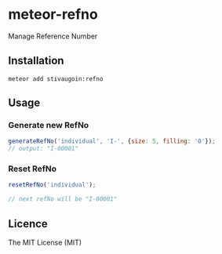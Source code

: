 # meteor-refno
Manage Reference Number

## Installation

```
meteor add stivaugoin:refno
```

## Usage
### Generate new RefNo
``` js
generateRefNo('individual', 'I-', {size: 5, filling: '0'});
// output: "I-00001"
```

### Reset RefNo
``` js
resetRefNo('individual');

// next refNo will be "I-00001"
```

## Licence
The MIT License (MIT)
